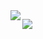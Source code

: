 <a href="https://github.com/anuraghazra/github-readme-stats">
  <img align="left" src="https://github-readme-stats.vercel.app/api/top-langs/?username=sherbw28" />
</a>

![](https://github-profile-summary-cards.vercel.app/api/cards/profile-details?username=sherbw28&theme=vue)
